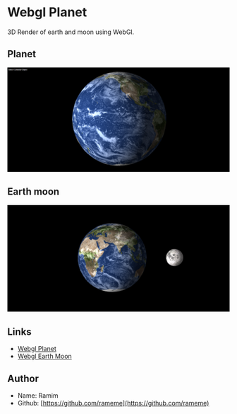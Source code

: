 # Webgl Planet
3D Render of earth and moon using WebGl.

## Planet
![](./assets/screenshots/planet.png)

## Earth moon
![](./assets/screenshots/earth_moon.png)

## Links
- [Webgl Planet](https://rameme.github.io/webgl-planet/)
- [Webgl Earth Moon](https://rameme.github.io/webgl-planet/template/earth_moon.html)

## Author
- Name: Ramim 
- Github: [https://github.com/rameme](https://github.com/rameme)